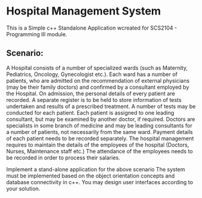 # Hospital Management System 
This is a Simple c++ Standalone Application wcreated for SCS2104 - Programming III module.

## Scenario:

A Hospital consists of a number of specialized wards (such as Maternity, Pediatrics, Oncology, Gynecologist etc.). 
Each ward has a number of patients, who are admitted on the recommendation of external physicians (may be their family doctors) and confirmed by a consultant employed by the Hospital. 
On admission, the personal details of every patient are recorded. 
A separate register is to be held to store information of tests undertaken and results of a prescribed treatment. 
A number of tests may be conducted for each patient. 
Each patient is assigned to one leading consultant, but may be examined by another doctor, if required.
Doctors are specialists in some branch of medicine and may be leading consultants for a number of patients, not necessarily from the same ward. 
Payment details of each patient needs to be recorded separately. 
The hospital management requires to maintain the details of the employees of the hospital (Doctors, Nurses, Maintenance staff etc.) 
The attendance of the employees needs to be recorded in order to process their salaries. 

Implement a stand-alone application for the above scenario The system must be implemented based on the object orientation concepts and database connectivity in c++.
You may design user interfaces according to your solution.
